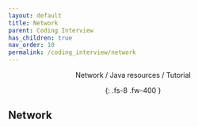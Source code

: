 ```yaml
---
layout: default
title: Network
parent: Coding Interview
has_children: true
nav_order: 10
permalink: /coding_interview/network
---
```

<div align="center" markdown="1">
Network / Java resources / Tutorial

{: .fs-8 .fw-400 }
</div>

## Network